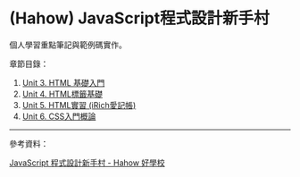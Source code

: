 # (Hahow) JavaScript程式設計新手村 #

個人學習重點筆記與範例碼實作。

章節目錄：

1. [Unit 3. HTML 基礎入門](https://github.com/eden90267/javascript-newhand-village/tree/master/unit03)
2. [Unit 4. HTML標籤基礎](https://github.com/eden90267/javascript-newhand-village/tree/master/unit04)
3. [Unit 5. HTML實習 (iRich愛記帳)](https://github.com/eden90267/javascript-newhand-village/tree/master/unit05)
4. [Unit 6. CSS入門概論](https://github.com/eden90267/javascript-newhand-village/tree/master/unit06)

---

參考資料：

[JavaScript 程式設計新手村 - Hahow 好學校](https://hahow.in/courses/57d60701ed63880700da234c)
